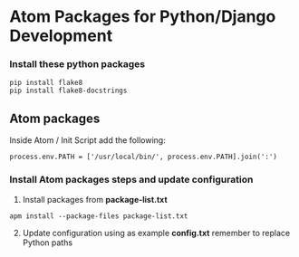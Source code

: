 # Atom Packages for Python/Django Development

### Install these python packages
```
pip install flake8
pip install flake8-docstrings
```
## Atom packages
Inside Atom / Init Script add the following:
```
process.env.PATH = ['/usr/local/bin/', process.env.PATH].join(':')
```

### Install Atom packages steps and update configuration
1. Install packages from **package-list.txt**
```
apm install --package-files package-list.txt
```
2. Update configuration using as example **config.txt** remember to replace Python paths

